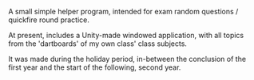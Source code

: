 A small simple helper program, intended for exam random questions / quickfire round practice.

At present, includes a Unity-made windowed application, with all topics from the 'dartboards' of my own class' class subjects.

It was made during the holiday period, in-between the conclusion of the first year and the start of the following, second year.
